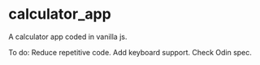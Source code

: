 # calculator_app
A calculator app coded in vanilla js.

To do:
Reduce repetitive code.
Add keyboard support.
Check Odin spec.
